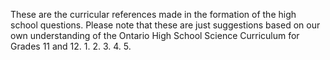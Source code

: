These are the curricular references made in the formation of the high school questions. Please note that 
these are just suggestions based on our own understanding of the Ontario High School Science Curriculum for Grades 11 and 12.
1. 
2.
3.
4.
5.
